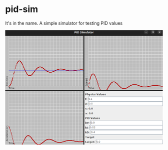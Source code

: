 # pid-sim

It's in the name. A simple simulator for testing PID values

![alt-text](https://github.com/LiljaKiiski/pid-sim/blob/master/pic.png)

